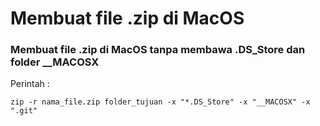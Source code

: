 # Membuat file .zip di MacOS

### Membuat file .zip di MacOS tanpa membawa .DS_Store dan folder __MACOSX
Perintah : 
```
zip -r nama_file.zip folder_tujuan -x "*.DS_Store" -x "__MACOSX" -x ".git"
```
